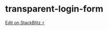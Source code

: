 # transparent-login-form

[Edit on StackBlitz ⚡️](https://stackblitz.com/edit/transparent-login-form)